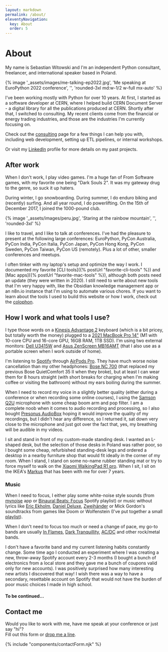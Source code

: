 ```yaml
---
layout: markdown
permalink: /about/
eleventyNavigation:
  key: About
  order: 5
---
```


# About

My name is Sebastian Witowski and I'm an independent Python consultant, freelancer, and international speaker based in Poland.

{% image '_assets/images/me-talking-ep2022.jpg', 'Me speaking at EuroPython 2022 conference', '', 'rounded-3xl md:w-1/2 w-full mx-auto' %}

I've been working mostly with Python for over 10 years. At first, I started as a software developer at CERN, where I helped build CERN Document Server - a digital library for all the publications produced at CERN. Shortly after that, I switched to consulting. My recent clients come from the financial or energy trading industries, and those are the industries I'm currently focusing on.

Check out the [consulting](/consulting) page for a few things I can help you with, including web development, setting up ETL pipelines, or internal workshops.

Or visit my [LinkedIn]({{site.social.linkedin.url}}) profile for more details on my past projects.

## After work

When I don't work, I play video games. I'm a huge fan of From Software games, with my favorite one being "Dark Souls 2". It was my gateway drug to the genre, so suck it up haters.

During winter, I go snowboarding. During summer, I do enduro biking and (recently) surfing. And all year round, I do powerlifting. On the 15th of December 2017, I joined the 1000-pound club.

{% image '_assets/images/peru.jpg', 'Staring at the rainbow mountain', '', 'rounded-3xl' %}

I like to travel, and I like to talk at conferences. I've had the pleasure to present at the following large conferences: EuroPython, PyCon Australia, PyCon India, PyCon Italia, PyCon Japan, PyCon Hong Kong, PyCon Sweden, PyCon Taiwan, PyCon US (remotely). Plus a lot of other, smaller conferences and meetups.

I often tinker with my laptop's setup and optimize the way I work. I documented my favorite [CLI tools]({% postUrl "favorite-cli-tools" %}) and [Mac apps]({% postUrl "favorite-mac-tools" %}), although both posts need an update (they were written in 2020). I still need to write about new tools that I'm very happy with, like the Obsidian knowledge management app or an n8n.io instance that I'm using to automate various chores. If you want to learn about the tools I used to build this website or how I work, check out the [colophon](/colophon).

## How I work and what tools I use?

<!-- TODO: Add a picture of my desk -->

I type those words on a [Kinesis Advantage 2](https://kinesis-ergo.com/shop/advantage2/) keyboard (which is a bit pricey, but totally worth the money) plugged to a [2021 MacBook Pro 14"](https://support.apple.com/kb/SP854) (M1 with 10-core CPU and 16-core GPU, 16GB RAM, 1TB SSD). I'm using two external monitors: [Dell U3415W](https://www.dell.com/en-hr/work/shop/cty/pdp/spd/dell-u3415w-monitor) and [Asus ZenScreen MB16AMT](https://www.asus.com/Displays-Desktops/Monitors/ZenScreen/ZenScreen-Touch-MB16AMT/) (that I also use as a portable screen when I work outside of home).

I'm listening to [Spotify](https://www.spotify.com/) through [AirPods Pro](https://www.apple.com/airpods-pro/specs/). They have much worse noise cancellation than my other headphones: [Bose NC 700](https://www.bose.com/en_us/products/headphones/noise_cancelling_headphones/noise-cancelling-headphones-700.html) (that replaced my previous Bose QuietComfort 35 II when they broke), but at least I can wear them for 8 hours straight (with short breaks for charging when I'm making coffee or visiting the bathroom) without my ears boiling during the summer.

When I need to record my voice in a slightly better quality (either during a conference or when recording some online courses), I using the [Samson Q2U](http://www.samsontech.com/samson/products/microphones/usb-microphones/q2u/) microphone with some cheap boom arm and pop filter. I am a complete noob when it comes to audio recording and processing, so I also bought [Presonus AudioBox](https://www.presonus.com/products/audiobox-usb-96) hoping it would improve the quality of my recordings, but I didn't hear any difference, so I returned it, sat down very close to the microphone and just got over the fact that, yes, my breathing will be audible in my videos.

I sit and stand in front of my custom-made standing desk. I wanted an L-shaped desk, but the selection of those desks in Poland was rather poor, so I bought some cheap, refurbished standing-desk legs and ordered a desktop in a nearby furniture shop that would fit ideally in the corner of my room. When I stand, I stand on some no-name rubber standing mat or try to force myself to walk on the [Xiaomi WalkingPad R1 pro](https://www.walkingpad.com/products/walkingpad-r1-pro). When I sit, I sit on the IKEA's [Markus](https://www.ikea.com/us/en/p/markus-office-chair-vissle-dark-gray-90289172/) that has been with me for over 7 years.

### Music

When I need to focus, I either play some white-noise style sounds (from [mynoise](https://mynoise.net/) app or [Binaural Beats: Focus](https://open.spotify.com/playlist/37i9dQZF1DX7EF8wVxBVhG) Spotify playlist) or music without lyrics like [Eric Ekholm](https://open.spotify.com/artist/2ILC8RBzrhyAE3MPfBe9sQ), [Daniel Deluxe](https://open.spotify.com/artist/0OTY72l7CC7ynKzp6N2o5b), [Zweihänder](https://open.spotify.com/artist/5TAKKdC7OQSTfKkKlcs6Q4) or Mick Gordon's soundtracks from games like Doom or Wolfenstein (I've put together a small [playlist](https://open.spotify.com/playlist/0fOs0OOtcR1ExIzHe3os2P?si=81f946f59a6440ce)).

When I don't need to focus too much or need a change of pace, my go-to bands are usually [In Flames](https://open.spotify.com/artist/57ylwQTnFnIhJh4nu4rxCs), [Dark Tranquillity](https://open.spotify.com/artist/5EHvXKnNz78jkAVgTQLQ5O), [AC/DC](https://open.spotify.com/artist/711MCceyCBcFnzjGY4Q7Un) and other rock/metal bands.

I don't have a favorite band and my current listening habits constantly change. Some time ago I conducted an experiment where I was creating a new, throw-away Spotify account every 2-3 months (I bought a bunch of electronics from a local store and they gave me a bunch of coupons valid only for new accounts). I was positively surprised how many interesting new artists I discovered that way! I wish there was a way to have a secondary, resettable account on Spotify that would not have the burden of poor music choices I made in high school.

#### To be continued...

## Contact me

Would you like to work with me, have me speak at your conference or just say "hi"?  
Fill out this form or [drop me a line](mailto:sebastian@switowski.com).

{% include "components/contactForm.njk" %}
